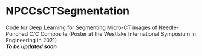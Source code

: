 # NPCCsCTSegmentation
Code for Deep Learning for Segmenting Micro-CT images of Needle-Punched C/C Composite (Poster at the Westlake International Symposium in Engineering in 2021)  
***To be updated soon***

